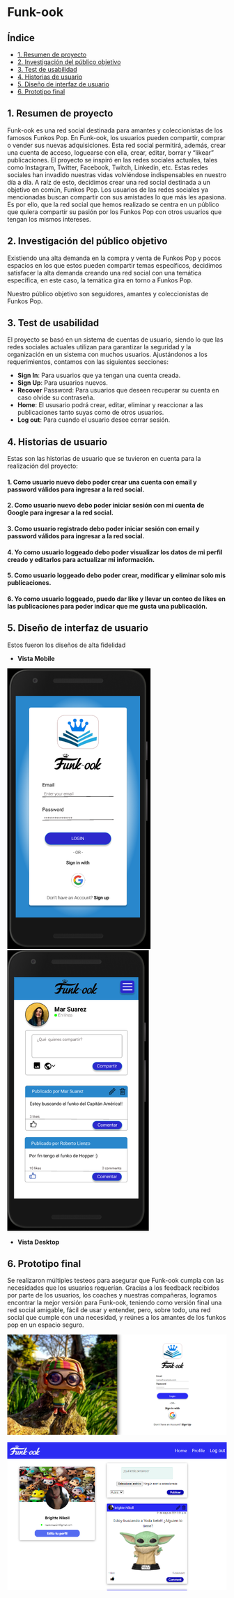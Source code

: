 # Funk-ook

## Índice

* [1. Resumen de proyecto](#1-Resumen-de-proyecto)
* [2. Investigación del público objetivo](#2-Investigación-del-público-objetivo)
* [3. Test de usabilidad](#3-Test-de-usabilidad)
* [4. Historias de usuario](#4-Historias-de-usuario)
* [5. Diseño de interfaz de usuario ](#4-Historias-de-usuario)
* [6. Prototipo final](#4-Prototipo-final)


## 1. Resumen de proyecto

Funk-ook es una red social destinada para amantes y coleccionistas de los famosos Funkos Pop. 
En Funk-ook, los usuarios pueden compartir, comprar o vender sus nuevas adquisiciones. Esta red social permitirá, además, crear una cuenta de acceso, loguearse con ella, crear, editar, borrar y “likear” publicaciones.
El proyecto se inspiró en las redes sociales actuales, tales como Instagram, Twitter, Facebook, Twitch, Linkedin, etc. Estas redes sociales han invadido nuestras vidas volviéndose indispensables en nuestro día a día.
A raíz de esto, decidimos crear una red social destinada a un objetivo en común, Funkos Pop. Los usuarios de las redes sociales ya mencionadas buscan compartir con sus amistades lo que más les apasiona. Es por ello, que la red social que hemos realizado se centra en un público que quiera compartir su pasión por los Funkos Pop con otros usuarios que tengan los mismos intereses. 

## 2. Investigación del público objetivo

Existiendo una alta demanda en la compra y venta de Funkos Pop y pocos espacios en los que estos pueden compartir temas específicos, decidimos satisfacer la alta demanda creando una red social con una temática específica, en este caso, la temática gira en torno a Funkos Pop.

Nuestro público objetivo son seguidores, amantes y coleccionistas de Funkos Pop. 


## 3. Test de usabilidad

El proyecto se basó en un sistema de cuentas de usuario, siendo lo que las redes sociales actuales utilizan para garantizar la seguridad y la organización en un sistema con muchos usuarios. Ajustándonos a los requerimientos, contamos con las siguientes secciones:

* **Sign In**: Para usuarios que ya tengan una cuenta creada.
* **Sign Up**: Para usuarios nuevos.
* **Recover** Password: Para usuarios que deseen recuperar su cuenta en caso olvide su contraseña.
* **Home**: El ususario podrá crear, editar, eliminar y reaccionar a las publicaciones tanto suyas como de otros usuarios.
* **Log out**: Para cuando el usuario desee cerrar sesión.


## 4. Historias de usuario

Estas son las historias de usuario que se tuvieron en cuenta para la realización del proyecto:

#### 1. Como usuario nuevo debo poder crear una cuenta con email y password válidos para ingresar a la red social.

#### 2. Como usuario nuevo debo poder iniciar sesión con mi cuenta de Google para ingresar a la red social.

#### 3. Como usuario registrado debo poder iniciar sesión con email y password válidos para ingresar a la red social.

#### 4. Yo como usuario loggeado debo poder visualizar los datos de mi perfil creado y editarlos para actualizar mi información.

#### 5. Como usuario loggeado debo poder crear, modificar y eliminar solo mis publicaciones.
#### 6. Yo como usuario loggeado, puedo dar like y llevar un conteo de likes en las publicaciones para poder indicar que me gusta una publicación.

## 5. Diseño de interfaz de usuario

Estos fueron los diseños de alta fidelidad 

* **Vista Mobile**

![image](imagenes_Readme\Mobile_login.PNG)
![image](imagenes_Readme\Mobile_profile.PNG)


* **Vista Desktop**




## 6. Prototipo final

Se realizaron múltiples testeos para asegurar que Funk-ook cumpla con las necesidades que los usuarios requerían.
Gracias a los feedback recibidos por parte de los usuarios, los coaches y nuestras compañeras, logramos encontrar la mejor versión para Funk-ook, teniendo como versión final una red social amigable, fácil de usar y entender, pero, sobre todo, una red social que cumple con una necesidad, y reúnes a los amantes de los funkos pop en un espacio seguro. 




![image](imagenes_Readme\Deskop_login.PNG)

![image](imagenes_Readme\Desktop_profile.PNG)





